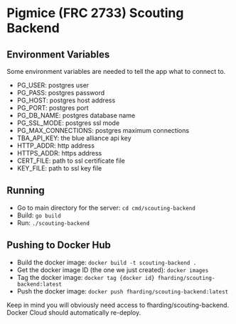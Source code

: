 # Pigmice (FRC 2733) Scouting Backend

## Environment Variables

Some environment variables are needed to tell the app what to connect to.

- PG_USER: postgres user
- PG_PASS: postgres password
- PG_HOST: postgres host address
- PG_PORT: postgres port
- PG_DB_NAME: postgres database name
- PG_SSL_MODE: postgres ssl mode
- PG_MAX_CONNECTIONS: postgres maximum connections
- TBA_API_KEY: the blue alliance api key
- HTTP_ADDR: http address
- HTTPS_ADDR: https address
- CERT_FILE: path to ssl certificate file
- KEY_FILE: path to ssl key file

## Running

- Go to main directory for the server: `cd cmd/scouting-backend`
- Build: `go build`
- Run: `./scouting-backend`

## Pushing to Docker Hub

- Build the docker image: `docker build -t scouting-backend .`
- Get the docker image ID (the one we just created): `docker images`
- Tag the docker image: `docker tag {docker id} fharding/scouting-backend:latest`
- Push the docker image: `docker push fharding/scouting-backend:latest`

Keep in mind you will obviously need access to fharding/scouting-backend.
Docker Cloud should automatically re-deploy.